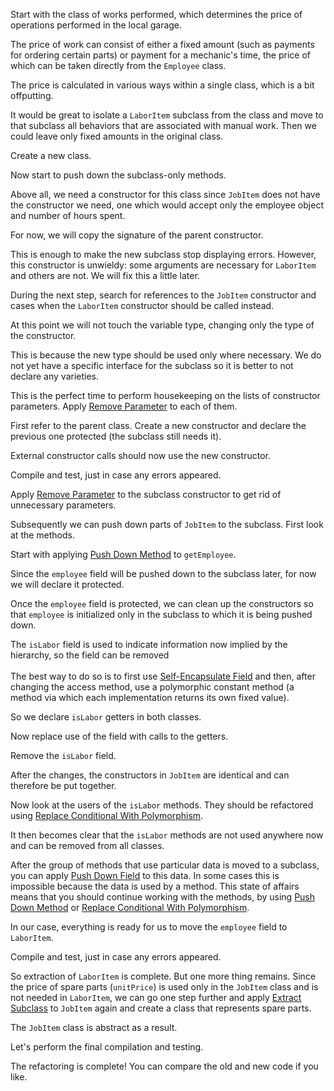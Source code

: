 Start with the class of works performed, which determines the price of operations performed in the local garage.

The price of work can consist of either a fixed amount (such as payments for ordering certain parts) or payment for a mechanic's time, the price of which can be taken directly from the <code>Employee</code> class.

The price is calculated in various ways within a single class, which is a bit offputting.

It would be great to isolate a <code>LaborItem</code> subclass from the class and move to that subclass all behaviors that are associated with manual work. Then we could leave only fixed amounts in the original class.

Create a new class.

Now start to push down the subclass-only methods.

Above all, we need a constructor for this class since <code>JobItem</code> does not have the constructor we need, one which would accept only the employee object and number of hours spent.

For now, we will copy the signature of the parent constructor.

This is enough to make the new subclass stop displaying errors. However, this constructor is unwieldy: some arguments are necessary for <code>LaborItem</code> and others are not. We will fix this a little later.

During the next step, search for references to the <code>JobItem</code> constructor and cases when the <code>LaborItem</code> constructor should be called instead.

At this point we will not touch the variable type, changing only the type of the constructor.

This is because the new type should be used only where necessary. We do not yet have a specific interface for the subclass so it is better to not declare any varieties.

This is the perfect time to perform housekeeping on the lists of constructor parameters. Apply <a href="/remove-parameter">Remove Parameter</a> to each of them.

First refer to the parent class. Create a new constructor and declare the previous one protected (the subclass still needs it).

External constructor calls should now use the new constructor.

Compile and test, just in case any errors appeared.

Apply <a href="/remove-parameter">Remove Parameter</a> to the subclass constructor to get rid of unnecessary parameters.

Subsequently we can push down parts of <code>JobItem</code> to the subclass. First look at the methods.

Start with applying <a href="/push-down-method">Push Down Method</a> to <code>getEmployee</code>. 

Since the <code>employee</code> field will be pushed down to the subclass later, for now we will declare it protected.

Once the <code>employee</code> field is protected, we can clean up the constructors so that <code>employee</code> is initialized only in the subclass to which it is being pushed down.

The <code>isLabor</code> field is used to indicate information now implied by the hierarchy, so the field can be removed<br/><br/>The best way to do so is to first use <a href="/self-encapsulate-field">Self-Encapsulate Field</a> and then, after changing the access method, use a polymorphic constant method (a method via which each implementation returns its own fixed value).

So we declare <code>isLabor</code> getters in both classes.

Now replace use of the field with calls to the getters.

Remove the <code>isLabor</code> field.

After the changes, the constructors in <code>JobItem</code> are identical and can therefore be put together.

Now look at the users of the <code>isLabor</code> methods. They should be refactored using <a href="/replace-conditional-with-polymorphism">Replace Conditional With Polymorphism</a>.

It then becomes clear that the <code>isLabor</code> methods are not used anywhere now and can be removed from all classes.

After the group of methods that use particular data is moved to a subclass, you can apply <a href="/push-down-field">Push Down Field</a> to this data. In some cases this is impossible because the data is used by a method. This state of affairs means that you should continue working with the methods, by using <a href="/push-down-method">Push Down Method</a> or <a href="/replace-conditional-with-polymorphism">Replace Conditional With Polymorphism</a>.

In our case, everything is ready for us to move the <code>employee</code> field to <code>LaborItem</code>.

Compile and test, just in case any errors appeared.

So extraction of <code>LaborItem</code> is complete. But one more thing remains. Since the price of spare parts (<code>unitPrice</code>) is used only in the <code>JobItem</code> class and is not needed in <code>LaborItem</code>, we can go one step further and apply <a href="/extract-subclass">Extract Subclass</a> to <code>JobItem</code> again and create a class that represents spare parts.

The <code>JobItem</code> class is abstract as a result.

Let's perform the final compilation and testing.

The refactoring is complete! You can compare the old and new code if you like.